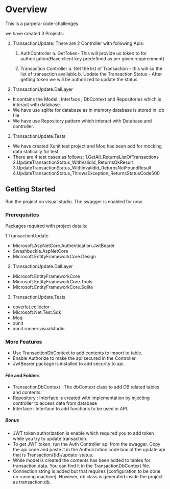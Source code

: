   # Overview

This is a parpera-code-challenges. 

we have created 3 Projects:
1. TransactionUpdate: 
There are  2 Controller with following Apis:

     1. AuthController
        a.  GetToken- This will provide us token to for authorization(Have client key predefined as per given requirenment)
    
     2. Transaction Controller
        a. Get the list of Transaction - this will so the list of transaction available
        b. Update the Transaction Status - After getting token we will be authorized to update the status
2. TransactionUpdate.DalLayer
- It contains the Model , Interface , DbContext and Repositories which is interact with database.
- We have use sqllite for database as in memory database is stored in .db file 
- We have use Repository pattern which interact with Database and controller.

3. TransactionUpdate.Tests
- We have created Xunit test project and Moq has been add for mocking data statically for test.
- There are 4 test cases as follows: 
  1.GetAll_ReturnsListOfTransactions
  2.UpdateTransactionStatus_WithValidId_ReturnsOkResult
  3.UpdateTransactionStatus_WithInvalidId_ReturnsNotFoundResult
  4.UpdateTransactionStatus_ThrowsException_ReturnsStatusCode500

## Getting Started
Run the project on visual studio. The swagger is enabled for now.

### Prerequisites
Packages required with project details:

1.TransactionUpdate
- Microsoft.AspNetCore.Authentication.JwtBearer
- Swashbuckle.AspNetCore
- Microsoft.EntityFrameworkCore.Design
2. TransactionUpdate.DalLayer
- Microsoft.EntityFrameworkCore
- Microsoft.EntityFrameworkCore.Tools
- Microsoft.EntityFrameworkCore.Sqlite
3. TransactionUpdate.Tests
- coverlet.collector
- Microsoft.Net.Test.Sdk
- Moq
- xunit
- xunit.runner.visualstudio


### More Features
- Use TransactionDbContext to add contents to import to table.
- Enable Authorize to make the api secured in the Controller.
- JwtBearer package is installed to add security to api.

#### File and Folders
- TransactionDbContext : The dbContext class to add DB related tables and contents.
- Repository  : Interface is created with implementation by injecting controller to access data from database
- Interface : Interface to add functions to be used in API.

##### Bonus

- JWT token authorization is enable which required you to add token while you try to update transaction.
- To get JWT token, run the Auth Controller api from the swagger. Copy the api code and paste it in the Authorization code box of the update api that is Transaction/{id}/update-status.
- While model is created the contents has been added to tables for transaction data. You can find it in the TransactionDbContext file. 
- Connection string is added but that requires [configuration to be done on running machine]. However, db class is generated inside the project as transaction.db.
